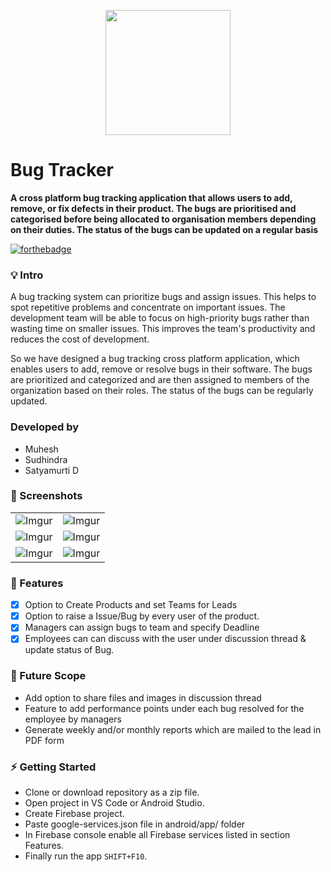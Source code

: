 <p align="center">
  <img src="https://i.imgur.com/jl0XlBA.png" width="200"/>
</p>

# Bug Tracker


  **A cross platform bug tracking application that allows users to add, remove, or fix defects in their product. The bugs are prioritised and categorised before being allocated to organisation members depending on their duties. The status of the bugs can be updated on a regular basis** 
  
  
[![forthebadge](https://forthebadge.com/images/badges/built-with-love.svg)]()


### 💡 Intro
A bug tracking system can prioritize bugs and assign issues. This
helps to spot repetitive problems and concentrate on important
issues. The development team will be able to focus on high-priority
 bugs rather than wasting time on smaller issues. This improves the
team's productivity and reduces the cost of development.

So we have designed a bug tracking cross platform application, which
enables users to add, remove or resolve bugs in their software. The
bugs are prioritized and categorized and are then assigned to
members of the organization based on their roles. The status of the
bugs can be regularly updated.

### Developed by 
- Muhesh
- Sudhindra
- Satyamurti D



### 📸 Screenshots
|||
:-------------------------:|:-------------------------:
![Imgur](https://i.imgur.com/PyTiifo.png) | ![Imgur](https://i.imgur.com/7e3rasy.png) 
![Imgur](https://i.imgur.com/ZCRzYKn.png) | ![Imgur](https://i.imgur.com/Y9j3HVp.png) 
![Imgur](https://i.imgur.com/xLN18RM.png) | ![Imgur](https://i.imgur.com/iISukgL.png)  



### 📌 Features
- [x] Option to Create Products and set Teams for Leads
- [x] Option to raise a Issue/Bug by every user of the product.
- [x] Managers can assign bugs to team and specify Deadline
- [x] Employees can can discuss with the user under discussion thread & update status  of Bug.

### 🚀 Future Scope
-  Add option to share files and images in discussion thread
-  Feature to add performance points under each bug resolved for the employee by managers
-  Generate weekly and/or monthly reports which are mailed to the lead in PDF form



### ⚡ Getting Started
* Clone or download repository as a zip file.
* Open project in VS Code or Android Studio.
* Create Firebase project.
* Paste google-services.json file in android/app/ folder
* In Firebase console enable all Firebase services listed in section Features.
* Finally run the app `SHIFT+F10`.

